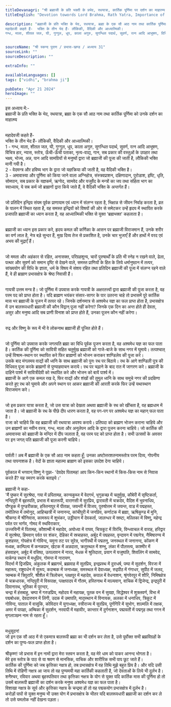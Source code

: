 ```yaml
---
titleDevanagri: "श्री ब्रह्माजी के प्रति भक्ती के प्रभेद, रथयात्रा, कार्तिक पूर्णिमा पर दर्शन का माहात्म्य, तथा 108 नाम"
titleEnglish: "Devotion towords Lord Brahma, Rath Yatra, Importance of Darshan on Kartika Purnima, and 108 Names"

description: "ब्रह्माजी के प्रति भक्ति के भेद, रथयात्रा, ब्रह्मा के एक सौ आठ नाम तथा कार्तिक पूर्णिमा को उनके दर्शन का माहात्म्य
महादेवजी कहते हैं-  भक्ति के तीन भेद हैं- लौकिकी, वैदिकी और आध्यात्मिकी। 
गन्ध, माला, शीतल जल, घी, गुग्गुल, धूप, काला अगुरु, सुगन्धित पदार्थ, सुवर्ण, रत्न आदि आभूषण, विचित्र हार, न्यास, स्तोत्र, ऊँची-ऊँची पताका, नृत्य-वाद्य, गान, सब प्रकार की वस्तुओं के उपहार तथा भक्ष्य, भोज्य, अन्न, पान आदि सामग्रियों से मनुष्यों द्वारा जो ब्रह्माजी की पूजा की जाती है, लौकिकी भक्ति मानी गयी है। "


sourceName: "श्री स्कन्द पुराण / प्रभास-खण्ड / अध्याय 31"
sourceLink: ""
sourceDescription: ""

extraInfo: ""

availableLanguages: []
tags: ["vidhi", "brahma ji"]

pubDate: "Apr 21 2024"
heroImage: ""
---
```


इस अध्याय में:- <br/>
ब्रह्माजी के प्रति भक्ति के भेद, रथयात्रा, ब्रह्मा के एक सौ आठ नाम तथा कार्तिक पूर्णिमा को उनके दर्शन का माहात्म्य
<br/><br/>

महादेवजी कहते हैं- <br/>
भक्ति के तीन भेद हैं- लौकिकी, वैदिकी और आध्यात्मिकी। <br/>
1 - गन्ध, माला, शीतल जल, घी, गुग्गुल, धूप, काला अगुरु, सुगन्धित पदार्थ, सुवर्ण, रत्न आदि आभूषण, विचित्र हार, न्यास, स्तोत्र, ऊँची-ऊँची पताका, नृत्य-वाद्य, गान, सब प्रकार की वस्तुओं के उपहार तथा भक्ष्य, भोज्य, अन्न, पान आदि सामग्रियों से मनुष्यों द्वारा जो ब्रह्माजी की पूजा की जाती है, लौकिकी भक्ति मानी गयी है। <br/>
2 - वेदमन्त्र और हविष्य भाग के द्वारा जो यज्ञक्रिया की जाती है, वह वैदिकी भक्ति है। <br/>
3 - अमावास्या और पूर्णिमा को किया जाने वाला अग्निहोत्र, संस्त्रवप्राशन, दक्षिणादान, पुरोडाश, इष्टि, धृति, सोमपान, सब प्रकार के यज्ञकर्म, ऋग्वेद, सामवेद और यजुर्वेद के मन्त्रों का जप तथा संहिता भाग का स्वाध्याय, ये सब कर्म जो ब्राह्मणों द्वारा किये जाते हैं, वे वैदिकी भक्ति के अन्तर्गत हैं।
<br/><br/>

जो प्रतिदिन इन्द्रिय संयम पूर्वक प्राणायाम एवं ध्यान में संलग्न रहता है, भिक्षान्न से जीवन निर्वाह करता है, व्रत के पालन में स्थित रहता है, वह समस्त इन्द्रियों को विषयों की ओर से समेटकर उन्हें हृदय में स्थापित करके प्रजापति ब्रह्माजी का ध्यान करता है, वह आध्यात्मिकी भक्ति से युक्त 'ब्रह्मभक्त' कहलाता है। <br/><br/>

ब्रह्माजी का ध्यान इस प्रकार करे, हृदय कमल की कर्णिका के आसन पर ब्रह्माजी विराजमान हैं, उनके शरीर का वर्ण लाल है, नेत्र बड़े सुन्दर हैं, मुख दिव्य तेज से प्रकाशित है, उनके चार भुजाएँ हैं और हाथों में वरद एवं अभय की मुद्राएँ हैं।
<br/><br/>

जो ममता और अहंकार से रहित, अनासक्त, परिग्रहशून्य, चारों पुरुषार्थों के प्रति भी स्नेह न रखने वाले, ढेला, पत्थर और सुवर्ण को समान दृष्टि से देखने वाले, समस्त प्राणियों के हित के लिये धर्मानुष्ठान में तत्पर, सांख्ययोग की विधि के ज्ञाता, धर्म के विषय में संशय रहित तथा प्रतिदिन ब्रह्माजी की पूजा में संलग्न रहने वाले हैं, वे ही ब्राह्मण प्रभासक्षेत्र के श्रेष्ठ निवासी हैं।

<br/>
गायत्री उत्तम मन्त्र है। जो पूर्णिमा में उपवास करके गायत्री के अक्षरतत्त्वों द्वारा ब्रह्माजी की पूजा करता है, वह परम पद को प्राप्त होता है। यदि ब्राह्मण भयंकर संसार-सागर के पार उतरना चाहे तो प्रभासमें पूरे कार्तिक मास भर ब्रह्माजी के पूजन में तत्पर रहे। जिनके दर्शनमात्र से अश्वमेध यज्ञ का फल प्राप्त होता है, प्रभासक्षेत्र में उन बालरूपधारी ब्रह्माजी की कौन विद्वान् पूजा नहीं करेगा? जिनके एक दिन का अन्त होते ही देवता, असुर और मनुष्य आदि सब प्राणी विनाश को प्राप्त होते हैं, उनका पूजन कौन नहीं करेगा। 
<br/><br/>

रुद्र और विष्णु के रूप में भी वे लोकनाथ ब्रह्माजी ही पूजित होते हैं।
<br/><br/>

जो पूर्णिमा को उपवास करके जगत्पति ब्रह्मा का विधि पूर्वक पूजन करता है, वह अश्वमेध यज्ञ का फल पाता है। कार्तिक की पूर्णिमा को सावित्री सहित चतुर्मुख ब्रह्माजी को गाजे-बाजे के साथ नगर में घुमाये। तत्पश्चात् उन्हें विश्राम-स्थान पर स्थापित करे फिर ब्राह्मणों को भोजन कराकर शाण्डिलेय की पूजा करे।
<br/>
उसके बाद मंगलमय वाद्यों की ध्वनि के साथ ब्रह्माजी को पुनः रथ पर बिठाये। रथ के आगे शाण्डिली पुत्र की विधिवत् पूजा करके ब्राह्मणों से पुण्याहवाचन कराये। रथ पर चढ़ाने के बाद रात में जागरण करे। ब्रह्माजी के दाहिने पार्श्व में सावित्रीदेवी को स्थापित करे और भोजन को बायें पार्श्व में।
<br/>
ब्रह्माजी के आगे एक कमल रख दे, फिर वाद्यों और शंखों की तुमुल ध्वनि के साथ समूचे नगर की प्रदक्षिणा करते हुए रथ को घुमाये और अपने स्थान पर आकर ब्रह्माजी की आरती करके फिर उन्हें यथास्थान विराजमान करे।
<br/><br/>

जो इस प्रकार यात्रा करता है, जो उस यात्रा को देखता अथवा ब्रह्माजी के रथ को खींचता है, वह ब्रह्मधाम में जाता है। जो ब्रह्माजी के रथ के पीछे दीप धारण करता है, वह पग-पग पर अश्वमेध यज्ञ का महान् फल पाता है।
<br/>
राजा को चाहिये कि वह ब्रह्माजी की रथयात्रा अवश्य कराये। प्रतिपदा को ब्राह्मण भोजन कराना चाहिये और उन ब्राह्मणों का नवीन वस्त्र, गन्ध, माला और अनुलेपन आदि के द्वारा पूजन करना चाहिये। जो कार्तिक की अमावास्या को ब्रह्माजी के मन्दिर में दीप जलाता है, वह परम पद को प्राप्त होता है। सभी उत्सवों के अवसर पर इन जगत् पति ब्रह्माजी की पूजा करनी चाहिये।
<br/><br/>

पार्वती ! अब मैं ब्रह्माजी के एक सौ आठ नाम कहता हूँ; उनका अष्टोत्तरशतनामस्तोत्र परम दिव्य, गोपनीय तथा पापनाशक है। वेदों के ज्ञाता महात्मा ब्राह्मण को इसका उपदेश देना चाहिये। <br/><br/>
पूर्वकाल में भगवान् विष्णु ने पूछा- 'देवदेव पितामह! आप किन-किन स्थानों में किस-किस नाम से निवास करते हैं? यह स्मरण करके बताइये।'<br/><br/>
ब्रह्माजी ने कहा- <br/>
'मैं पुष्कर में सुरश्रेष्ठ, गया में प्रपितामह, कान्यकुब्ज में वेदगर्भ, भृगुकच्छ में चतुर्मुख, कौबेरी में सृष्टिकर्ता, नन्दिपुरी में बृहस्पति, प्रभास में बालरूपी, वाराणसी में सुरप्रिय, द्वारावती में चक्रदेव, वैदिश में भुवनाधिप, पौण्ड्रक में पुण्डरीकाक्ष, हस्तिनापुर में पीताक्ष, जयन्ती में विजय, पुरुषोत्तम में जयन्त, वाड में पद्महस्त, तमोलिप्त में तमोनुद, आहिच्छत्री में जनानन्द, कांचीपुरी में जनप्रिय, कर्णाटक में ब्रह्मा, ऋषिकुण्ड में मुनि, श्रीकण्ठ में श्रीनिवास, कामरूप में शुभंकर, उड्डीयान में देवकर्ता, जालन्धर में स्रष्टा, मल्लिका में विष्णु, महेन्द्र पर्वत पर भार्गव, गोमद में स्थविराकार, <br/>
उज्जयिनी में पितामह, कौशाम्बी में महादेव, अयोध्या में राघव, चित्रकूट में विरंचि, विन्ध्याचल में वाराह, हरिद्वार में सुरश्रेष्ठ, हिमवान् पर्वत पर शंकर, देहिका में स्रचाहस्त, अर्बुद में पद्महस्त, वृन्दावन में पद्मनेत्र, नैमिषारण्य में कुशहस्त, गोपक्षेत्र में गोविन्द, यमुना तट पर सुरेन्र, भागीरथी में पद्मतनु, जनस्थल में जनानन्द, कोंकण में मध्वक्ष, काम्पिल्य में कनकप्रभ, खेटक में अन्नदाता, क्रतुस्थल में शम्भु, लंका में पौलस्त्य, काश्मीर में हंसवाहन, अर्बुद में वसिष्ठ, उत्पलावन में नारद, मेधक में श्रुतिदाता, प्रयाग में यजुष्पति, शिवलिंग में सामवेद, मार्कण्ड स्थान में मधुप्रिय, गोमन्त में नारायण, <br/>
विदर्भा में द्विजप्रिय, अंकुलक में ब्रह्मगर्भ, ब्रह्मवाह में सुतप्रिय, इन्द्रप्रस्थ में दुराधर्ष, पम्पा में सुदर्शन, विरजा में महारूप, राष्ट्रवर्धन में सुरूप, कदम्बक में जनाध्यक्ष, समस्थल में देवाध्यक्ष, रुद्रपीठ में गंगाधर, सुपीठ में जलद, त्र्यम्बक में त्रिपुरारि, श्रीशैल में त्रिलोचन, प्लक्षपुर में महादेव, कपाल में वेधनाशन, श्रृंगवेरपुर में शौरि, निमिषक्षेत्र में चक्रधारक, नन्दिपुरी में विरूपाक्ष, प्लक्षपादप में गौतम, हस्तिनाथ में माल्यवान्, वाचिक में द्विजेन्द्र, इन्द्रपुरी में दिवानारथ, भूतिका में पुरन्दर,
<br/>
चन्द्रा में हंसबाहु, चम्पा में गरुडप्रिय, महोदय में महायक्ष, पूतक वन में सुयज्ञ, सिद्धेश्वर में शुक्लवर्ण, विभा में पद्मबोधक, देवदारुवन में लिंगी, उदक में उमापति, मातृस्थान में विनायक, अलका में धनाधिप, त्रिकूट में गोविन्द, पाताल में वासुकि, कोविदार में युगाध्यक्ष, स्त्रीराज्य में सुरप्रिय, पूर्णगिरि में सुभोग, शाल्मलि में तक्षक, अमर में पापहा, अम्बिका में सुदर्शन, नरवापी में महावीर, कान्तार में दुर्गनाशन, पद्मावती में पद्मगृह तथा गगन में मृगलाञ्छन नाम से रहता हूँ।
<br/><br/>

मधुसूदन! <br/>जो इन एक सौ आठ में से एकमात्र बालरूपी ब्रह्मा का भी दर्शन कर लेता है, उसे पूर्वोक्त सभी ब्रह्मविग्रहों के दर्शन का पुण्य-फल प्राप्त होता है। <br/><br/>श्रीकृष्ण! जो प्रभास में इन नामों द्वारा मेरा स्तवन करता है, वह मेरे धाम को पाकर आनन्द भोगता है। <br/>मेरे इस स्तोत्र के पाठ से या श्रवण से मानसिक, वाचिक और शारीरिक सभी पाप छूट जाते हैं। <br/>कार्तिक की पूर्णिमा को जब कृत्तिका नक्षत्र हो, तब प्रभासक्षेत्र में वह तिथि मुझे बहुत प्रिय है। और यदि उसी तिथि में रोहिणी नक्षत्र आ जाय तो वह पुण्यमयी महा कार्तिकी कहलाती है, जो देवताओं के लिये भी दुर्लभ है। <br/>शनैश्चर, रविवार अथवा बृहस्पतिवार तथा कृत्तिका नक्षत्र के योग से युक्त यदि कार्तिक मास की पूर्णिमा हो तो उसमें बालरूपी ब्रह्माजी का दर्शन करके मनुष्य अश्वमेध यज्ञ का फल पाता है। <br/>विशाखा नक्षत्र के सूर्य और कृत्तिका नक्षत्र के चन्द्रमा हों तो वह पद्मकयोग प्रभासक्षेत्र में दुर्लभ है।<br/> करोड़ों पापों से युक्त मनुष्य भी उक्त योग में प्रभासक्षेत्र के भीतर यदि बालरूपधारी ब्रह्माजी का दर्शन कर ले तो उसे यमलोक नहीं देखना पड़ता।
